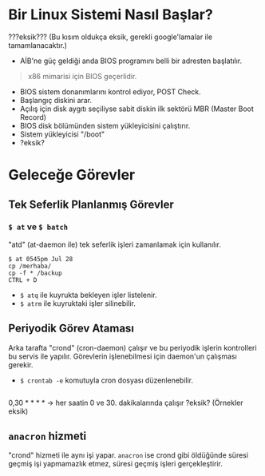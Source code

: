 # Bir Linux Sistemi Nasıl Başlar?
???eksik??? (Bu kısım oldukça eksik, gerekli google'lamalar ile tamamlanacaktır.)

- AİB'ne güç geldiği anda BIOS programını belli bir adresten başlatılır.

> x86 mimarisi için BIOS geçerlidir. 

- BIOS sistem donanımlarını kontrol ediyor, POST Check.
- Başlangıç diskini arar.
- Açılış için  disk aygıtı seçiliyse sabit diskin ilk sektörü MBR (Master Boot Record)
- BIOS disk bölümünden sistem yükleyicisini çalıştırır.
- Sistem yükleyicisi "/boot"
- ?eksik?

# Geleceğe Görevler

## Tek Seferlik Planlanmış Görevler

### `$ at` ve `$ batch`
"atd" (at-daemon ile) tek seferlik işleri zamanlamak için kullanılır.

```shell
$ at 0545pm Jul 28
cp /merhaba/
cp -f * /backup
CTRL + D
```

- `$ atq` ile kuyrukta bekleyen işler listelenir.
- `$ atrm` ile kuyruktaki işler silinebilir.

## Periyodik Görev Ataması
Arka tarafta "crond" (cron-daemon) çalışır ve bu periyodik işlerin kontrolleri bu servis ile yapılır. Görevlerin işlenebilmesi için daemon'un çalışması gerekir.

- `$ crontab -e` komutuyla cron dosyası düzenlenebilir.

```shell

```

0,30 * * * * -> her saatin 0 ve 30. dakikalarında çalışır
?eksik? (Örnekler eksik)

## `anacron` hizmeti
"crond" hizmeti ile aynı işi yapar. `anacron` ise crond gibi öldüğünde süresi geçmiş işi yapmamazlık etmez, süresi geçmiş işleri gerçekleştirir.